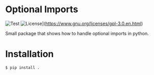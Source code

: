 # Optional Imports

![Test](https://github.com/kevinsawade/optional_imports/actions/workflows/test.yml/badge.svg)
![License](https://img.shields.io/badge/license-GPL-blue.svg)](https://www.gnu.org/licenses/gpl-3.0.en.html)

Small package that shows how to handle optional imports in python.


# Installation

```bash
$ pip install .
```
